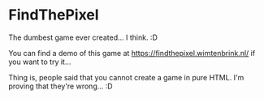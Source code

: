 # FindThePixel
The dumbest game ever created... I think. :D

You can find a demo of this game at https://findthepixel.wimtenbrink.nl/ if you want to try it...

Thing is, people said that you cannot create a game in pure HTML. I'm proving that they're wrong... :D
